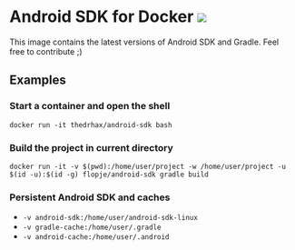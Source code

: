 # Android SDK for Docker [![](https://images.microbadger.com/badges/image/flopje/android-sdk.svg)](https://microbadger.com/images/flopje/android-sdk)

This image contains the latest versions of Android SDK and Gradle. Feel free to contribute ;)

## Examples

### Start a container and open the shell

```
docker run -it thedrhax/android-sdk bash
```

### Build the project in current directory

```
docker run -it -v $(pwd):/home/user/project -w /home/user/project -u $(id -u):$(id -g) flopje/android-sdk gradle build
```

### Persistent Android SDK and caches

* `-v android-sdk:/home/user/android-sdk-linux`
* `-v gradle-cache:/home/user/.gradle`
* `-v android-cache:/home/user/.android`
